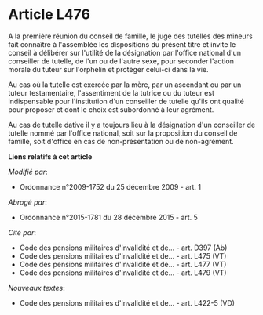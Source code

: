 # Article L476

A la première réunion du conseil de famille, le juge des tutelles des mineurs fait connaître à l'assemblée les dispositions
du présent titre et invite le conseil à délibérer sur l'utilité de la désignation par l'office national d'un conseiller de
tutelle, de l'un ou de l'autre sexe, pour seconder l'action morale du tuteur sur l'orphelin et protéger celui-ci dans la
vie. 

Au cas où la tutelle est exercée par la mère, par un ascendant ou par un tuteur testamentaire, l'assentiment de la tutrice ou
du tuteur est indispensable pour l'institution d'un conseiller de tutelle qu'ils ont qualité pour proposer et dont le choix
est subordonné à leur agrément. 

Au cas de tutelle dative il y a toujours lieu à la désignation d'un conseiller de tutelle nommé par l'office national, soit
sur la proposition du conseil de famille, soit d'office en cas de non-présentation ou de non-agrément.

**Liens relatifs à cet article**

_Modifié par_:

  - Ordonnance n°2009-1752 du 25 décembre 2009 - art. 1

_Abrogé par_:

  - Ordonnance n°2015-1781 du 28 décembre 2015 - art. 5

_Cité par_:

  - Code des pensions militaires d'invalidité et de... - art. D397 (Ab)
  - Code des pensions militaires d'invalidité et de... - art. L475 (VT)
  - Code des pensions militaires d'invalidité et de... - art. L477 (VT)
  - Code des pensions militaires d'invalidité et de... - art. L479 (VT)

_Nouveaux textes_:

  - Code des pensions militaires d'invalidité et de... - art. L422-5 (VD)
